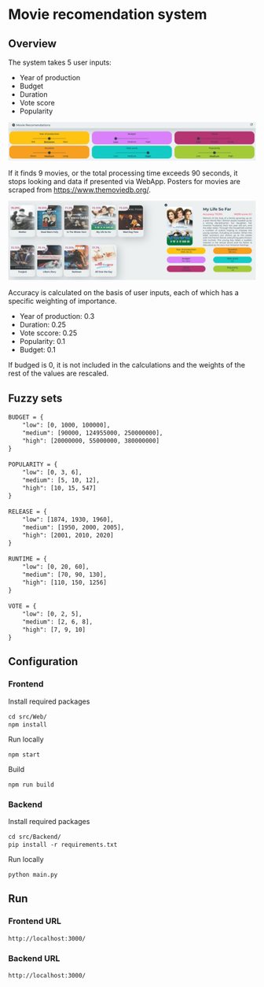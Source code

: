 # Movie recomendation system
## Overview
The system takes 5 user inputs:
- Year of production
- Budget
- Duration
- Vote score
- Popularity
  

![Screenshot](docs/user_input.png)

If it finds 9 movies, or the total processing time exceeds 90 seconds, it stops looking and data if presented via WebApp. Posters for movies are scraped from https://www.themoviedb.org/.

![Screenshot](docs/movies.png)

Accuracy is calculated on the basis of user inputs, each of which has a specific weighting of importance.
- Year of production: 0.3
- Duration: 0.25
- Vote sccore: 0.25
- Popularity: 0.1
- Budget: 0.1
  
If budged is 0, it is not included in the calculations and the weights of the rest of the values ​​are rescaled.

## Fuzzy sets
```
BUDGET = {
    "low": [0, 1000, 100000],
    "medium": [90000, 124955000, 250000000],
    "high": [20000000, 55000000, 380000000]
}

POPULARITY = {
    "low": [0, 3, 6],
    "medium": [5, 10, 12],
    "high": [10, 15, 547]
}

RELEASE = {
    "low": [1874, 1930, 1960],
    "medium": [1950, 2000, 2005],
    "high": [2001, 2010, 2020]
}

RUNTIME = {
    "low": [0, 20, 60],
    "medium": [70, 90, 130],
    "high": [110, 150, 1256]
}

VOTE = {
    "low": [0, 2, 5],
    "medium": [2, 6, 8],
    "high": [7, 9, 10]
}
```

## Configuration
### Frontend
Install required packages
```
cd src/Web/
npm install
```
Run locally
```
npm start
```
Build 
```
npm run build
```
### Backend
Install required packages
```
cd src/Backend/
pip install -r requirements.txt
```
Run locally
```
python main.py
```
## Run
### Frontend URL
```
http://localhost:3000/
```
### Backend URL
```
http://localhost:3000/
```